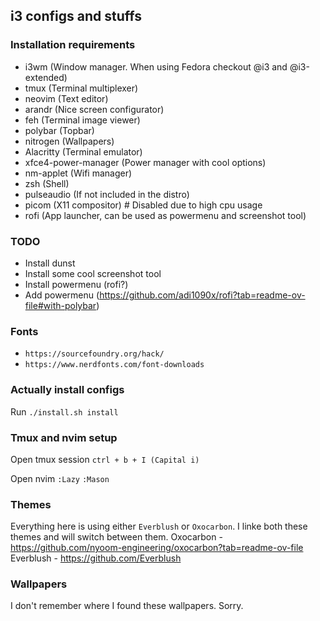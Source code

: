 ## i3 configs and stuffs

### Installation requirements
- i3wm (Window manager. When using Fedora checkout @i3 and @i3-extended)
- tmux (Terminal multiplexer)
- neovim (Text editor)
- arandr (Nice screen configurator)
- feh (Terminal image viewer)
- polybar (Topbar)
- nitrogen (Wallpapers)
- Alacritty (Terminal emulator)
- xfce4-power-manager (Power manager with cool options)
- nm-applet (Wifi manager)
- zsh (Shell)
- pulseaudio (If not included in the distro)
- picom (X11 compositor) # Disabled due to high cpu usage
- rofi (App launcher, can be used as powermenu and screenshot tool)

### TODO
- Install dunst
- Install some cool screenshot tool
- Install powermenu (rofi?)
- Add powermenu (https://github.com/adi1090x/rofi?tab=readme-ov-file#with-polybar)

### Fonts
- ```https://sourcefoundry.org/hack/```
- ```https://www.nerdfonts.com/font-downloads```

### Actually install configs
Run ```./install.sh install```

### Tmux and nvim setup
Open tmux session
```ctrl + b + I (Capital i)```

Open nvim
 ```:Lazy```
 ```:Mason```

### Themes
Everything here is using either ```Everblush``` or ```Oxocarbon```. I linke both these themes and will switch between them.
Oxocarbon - https://github.com/nyoom-engineering/oxocarbon?tab=readme-ov-file
Everblush - https://github.com/Everblush

### Wallpapers
I don't remember where I found these wallpapers. Sorry.
